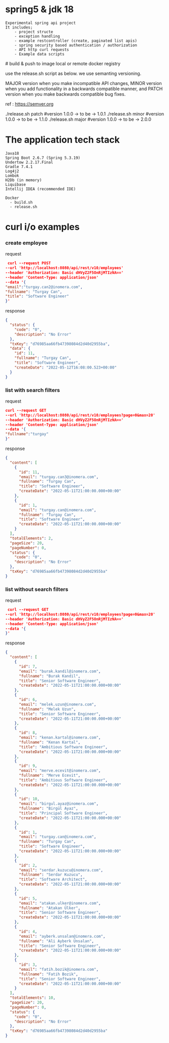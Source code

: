 # spring5 & jdk 18

    Experimental spring api project
    It includes;
        - project structe
        - exception handling
        - example restcontroller (create, paginated list apis)
        - spring security based authentication / authorization
        - API http curl requests
        - Example data scripts

# build & push to image local or remote docker registry 

use the release.sh script as below. we use semanting versioning.

MAJOR version when you make incompatible API changes,
MINOR version when you add functionality in a backwards compatible manner, and
PATCH version when you make backwards compatible bug fixes.

ref : https://semver.org

./release.sh patch #version 1.0.0 -> to be -> 1.0.1
./release.sh minor #version 1.0.0 -> to be -> 1.1.0
./release.sh major #version 1.0.0 -> to be -> 2.0.0

# The application tech stack

    Java18
    Spring Boot 2.6.7 (Spring 5.3.19)
    Undertow 2.2.17.Final
    Gradle 7.4.1
    Log4j2
    Lombok
    H2Db (in memory)
    Liquibase
    Intellij IDEA (recommended IDE)
    
    Docker 
      - build.sh
      - release.sh

# curl i/o examples

### create employee

request

```json
 curl --request POST
--url 'http://localhost:8080/api/rest/v10/employees'
--header 'Authorization: Basic dHVyZ2F5OnRjMTIzNA=='
--header 'Content-Type: application/json'
--data '{
"email":"turgay.can2@inomera.com",
"fullname": "Turgay Can",
"title": "Software Engineer"
}'
```

response

```json lines
{
  "status": {
    "code": "0",
    "description": "No Error"
  },
  "txKey": "d76985aa66fb47398084d2d40d2955ba",
  "data": {
    "id": 11,
    "fullname": "Turgay Can",
    "title": "Software Engineer",
    "createDate": "2022-05-12T16:08:00.523+00:00"
  }
}
```

### list with search filters

request

```json
curl --request GET
--url 'http://localhost:8080/api/rest/v10/employees?page=0&max=20'
--header 'Authorization: Basic dHVyZ2F5OnRjMTIzNA=='
--header 'Content-Type: application/json'
--data '{
"fullname":"turgay"
}'
```

response

```json lines
{
  "content": [
    {
      "id": 11,
      "email": "turgay.can3@inomera.com",
      "fullname": "Turgay Can",
      "title": "Software Engineer",
      "createDate": "2022-05-11T21:00:00.000+00:00"
    },
    {
      "id": 1,
      "email": "turgay.can@inomera.com",
      "fullname": "Turgay Can",
      "title": "Software Engineer",
      "createDate": "2022-05-11T21:00:00.000+00:00"
    }
  ],
  "totalElements": 2,
  "pageSize": 20,
  "pageNumber": 0,
  "status": {
    "code": "0",
    "description": "No Error"
  },
  "txKey": "d76985aa66fb47398084d2d40d2955ba"
}
```

### list without search filters

request

```json
 curl --request GET
--url 'http://localhost:8080/api/rest/v10/employees?page=0&max=20'
--header 'Authorization: Basic dHVyZ2F5OnRjMTIzNA=='
--header 'Content-Type: application/json'
--data '{
}'
```

response

```json lines
{
  "content": [
    {
      "id": 7,
      "email": "burak.kandil@inomera.com",
      "fullname": "Burak Kandil",
      "title": "Senior Software Engineer",
      "createDate": "2022-05-11T21:00:00.000+00:00"
    },
    {
      "id": 6,
      "email": "melek.uzun@inomera.com",
      "fullname": "Melek Uzun",
      "title": "Senior Software Engineer",
      "createDate": "2022-05-11T21:00:00.000+00:00"
    },
    {
      "id": 8,
      "email": "kenan.kartal@inomera.com",
      "fullname": "Kenan Kartal",
      "title": "Ambitious Software Engineer",
      "createDate": "2022-05-11T21:00:00.000+00:00"
    },
    {
      "id": 9,
      "email": "merve.ecevit@inomera.com",
      "fullname": "Merve Ecevit",
      "title": "Ambitious Software Engineer",
      "createDate": "2022-05-11T21:00:00.000+00:00"
    },
    {
      "id": 10,
      "email": "birgul.ayaz@inomera.com",
      "fullname": "Birgül Ayaz",
      "title": "Principal Software Engineer",
      "createDate": "2022-05-11T21:00:00.000+00:00"
    },
    {
      "id": 1,
      "email": "turgay.can@inomera.com",
      "fullname": "Turgay Can",
      "title": "Software Engineer",
      "createDate": "2022-05-11T21:00:00.000+00:00"
    },
    {
      "id": 2,
      "email": "serdar.kuzucu@inomera.com",
      "fullname": "Serdar Kuzucu",
      "title": "Software Architect",
      "createDate": "2022-05-11T21:00:00.000+00:00"
    },
    {
      "id": 5,
      "email": "atakan.ulker@inomera.com",
      "fullname": "Atakan Ülker",
      "title": "Senior Software Engineer",
      "createDate": "2022-05-11T21:00:00.000+00:00"
    },
    {
      "id": 4,
      "email": "ayberk.unsalan@inomera.com",
      "fullname": "Ali Ayberk Ünsalan",
      "title": "Senior Software Engineer",
      "createDate": "2022-05-11T21:00:00.000+00:00"
    },
    {
      "id": 3,
      "email": "fatih.bozik@inomera.com",
      "fullname": "Fatih Bozik",
      "title": "Senior Software Engineer",
      "createDate": "2022-05-11T21:00:00.000+00:00"
    }
  ],
  "totalElements": 10,
  "pageSize": 20,
  "pageNumber": 0,
  "status": {
    "code": "0",
    "description": "No Error"
  },
  "txKey": "d76985aa66fb47398084d2d40d2955ba"
}
```
